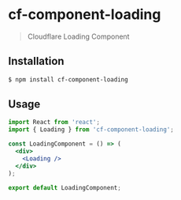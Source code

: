 # cf-component-loading

> Cloudflare Loading Component

## Installation

```sh
$ npm install cf-component-loading
```

## Usage

```jsx
import React from 'react';
import { Loading } from 'cf-component-loading';

const LoadingComponent = () => (
  <div>
    <Loading />
  </div>
);

export default LoadingComponent;

```
